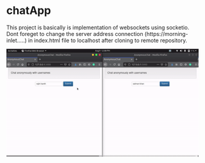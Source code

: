 # chatApp
This project is basically is implementation of websockets using socketio.
Dont foreget to change the server address connection (https://morning-inlet.....) in index.html file to localhost after cloning to remote repository.

![alt text](https://github.com/pavan-aeturi/chatApp/blob/master/ezgif.com-video-to-gif.gif?raw=true)
